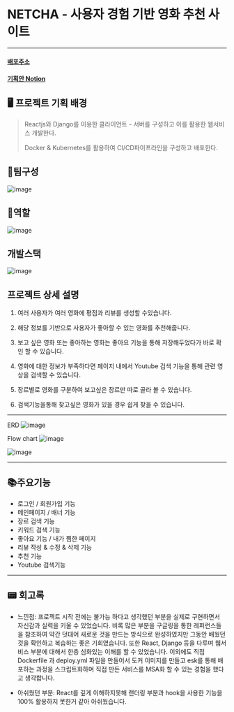 # NETCHA - 사용자 경험 기반 영화 추천 사이트

---

#### [ 배포주소 ](http://aa45ad59075e14ae2a4538dee06b9869-1628875909.ap-northeast-3.elb.amazonaws.com/)

#### [ 기획안 Notion ](https://ivy-feather-a16.notion.site/NETCHA-7aee2612452f4fabaf02ba541b3e78f8)

## 🖥 프로젝트 기획 배경

> Reactjs와 Django를 이용한 클라이언트 - 서버를 구성하고 이를 활용한 웹서비스 개발한다.
>
> Docker & Kubernetes를 활용하여 CI/CD파이프라인을 구성하고 배포한다.

## 🚀팀구성

![image](https://user-images.githubusercontent.com/98939242/169683773-fd3c0d93-a720-45ce-9956-e004f762dee8.png)

## 🚀역할

![image](https://user-images.githubusercontent.com/98939242/169683793-1c890eeb-42e3-45a0-a180-3a5abe792936.png)

## 개발스택

![image](https://user-images.githubusercontent.com/98939242/169683821-68a4befb-ca54-452b-aa21-cb6e078208a2.png)

## 프로젝트 상세 설명

1.  여러 사용자가 여러 영화에 평점과 리뷰를 생성할 수있습니다.

2.  해당 정보를 기반으로 사용자가 좋아할 수 있는 영화를 추천해줍니다.

3.  보고 싶은 영화 또는 좋아하는 영화는 좋아요 기능을 통해 저장해두었다가 바로 확인 할 수 있습니다.

4.  영화에 대한 정보가 부족하다면 페이지 내에서 Youtube 검색 기능을 통해 관련 영상을 검색할 수 있습니다.

5.  장르별로 영화를 구분하여 보고싶은 장르만 따로 골라 볼 수 있습니다.

6.  검색기능을통해 찾고싶은 영화가 있을 경우 쉽게 찾을 수 있습니다.

---

ERD
![image](https://user-images.githubusercontent.com/98939242/169684192-a5c55c8d-f841-4826-b769-e1c6000cf5d2.png)

Flow chart
![image](https://user-images.githubusercontent.com/98939242/169684225-6b82d81e-4afa-41e2-813e-6dcf6c05da40.png)

![image](https://user-images.githubusercontent.com/98939242/169684239-b4c91396-5372-46d0-a6e2-77640e387fed.png)

---

## 📚주요기능

- 로그인 / 회원가입 기능
- 메인페이지 / 배너 기능
- 장르 검색 기능
- 키워드 검색 기능
- 좋아요 기능 / 내가 찜한 페이지
- 리뷰 작성 & 수정 & 삭제 기능
- 추천 기능
- Youtube 검색기능

---

## 📟 회고록

- 느낀점:
  프로젝트 시작 전에는 불가능 하다고 생각했던 부분을 실제로 구현하면서 자신감과 실력을 키울 수 있었습니다. 비록 많은 부분을 구글링을 통한 레퍼런스들을 참조하여 약간 덧대어 새로운 것을 만드는 방식으로 완성하였지만 그동안 배웠던 것을 확인하고 복습하는 좋은 기회였습니다.
  또한 React, Django 등을 다루며 웹서비스 부분에 대해서 한층 심화있는 이해를 할 수 있었습니다. 이외에도 직접 Dockerfile 과 deploy.yml 파일을 만들어서 도커 이미지를 만들고 esk를 통해 배포하는 과정을 스크립트화하며 직접 만든 서비스를 MSA화 할 수 있는 경험을 했다고 생각합니다.

* 아쉬웠던 부분:
  React를 깊게 이해하지못해 랜더링 부분과 hook을 사용한 기능을 100% 활용하지 못한거 같아 아쉬웠습니다.
